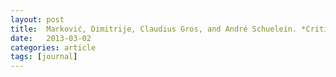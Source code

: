 ```yaml
---
layout: post
title:  Marković, Dimitrije, Claudius Gros, and André Schuelein. *Criticality in conserved dynamical systems&#58; Experimental observation vs. exact properties.* Chaos (2013). [doi]( https://doi.org/10.1063/1.4773003) [pdf](http://arxiv.org/pdf/1107.0587)
date:   2013-03-02
categories: article
tags: [journal]
---
```



